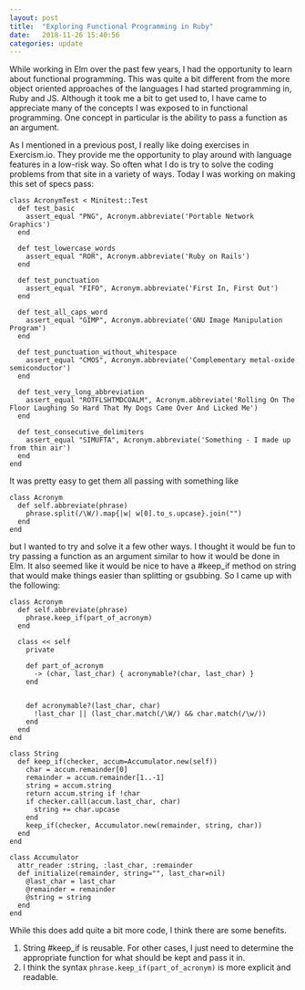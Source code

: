 ```yaml
---
layout: post
title:  "Exploring Functional Programming in Ruby"
date:   2018-11-26 15:40:56
categories: update
---
```


While working in Elm over the past few years, I had the opportunity to learn about functional programming.  This was quite a bit different from the more object oriented approaches of the languages I had started programming in, Ruby and JS. Although it took me a bit to get used to, I have came to appreciate many of the concepts I was exposed to in functional programming.  One concept in particular is the ability to pass a function as an argument.

As I mentioned in a previous post, I really like doing exercises in Exercism.io.  They provide me the opportunity to play around with language features in a low-risk way.  So often what I do is try to solve the coding problems from that site in a variety of ways.  Today I was working on making this set of specs pass:

```
class AcronymTest < Minitest::Test
  def test_basic
    assert_equal "PNG", Acronym.abbreviate('Portable Network Graphics')
  end

  def test_lowercase_words
    assert_equal "ROR", Acronym.abbreviate('Ruby on Rails')
  end

  def test_punctuation
    assert_equal "FIFO", Acronym.abbreviate('First In, First Out')
  end

  def test_all_caps_word
    assert_equal "GIMP", Acronym.abbreviate('GNU Image Manipulation Program')
  end

  def test_punctuation_without_whitespace
    assert_equal "CMOS", Acronym.abbreviate('Complementary metal-oxide semiconductor')
  end

  def test_very_long_abbreviation
    assert_equal "ROTFLSHTMDCOALM", Acronym.abbreviate('Rolling On The Floor Laughing So Hard That My Dogs Came Over And Licked Me')
  end

  def test_consecutive_delimiters
    assert_equal "SIMUFTA", Acronym.abbreviate('Something - I made up from thin air')
  end
end
```

It was pretty easy to get them all passing with something like

```
class Acronym
  def self.abbreviate(phrase)
    phrase.split(/\W/).map{|w| w[0].to_s.upcase}.join("")
  end
end
```


but I wanted to try and solve it a few other ways. I thought it would be fun to try passing a function as an argument similar to how it would be done in Elm.  It also seemed like it would be nice to have a #keep_if method on string that would make things easier than splitting or gsubbing.  So I came up with the following:


```
class Acronym
  def self.abbreviate(phrase)
    phrase.keep_if(part_of_acronym)
  end

  class << self
    private

    def part_of_acronym
      -> (char, last_char) { acronymable?(char, last_char) }
    end


    def acronymable?(last_char, char)
      !last_char || (last_char.match(/\W/) && char.match(/\w/))
    end
  end
end

class String
  def keep_if(checker, accum=Accumulator.new(self))
    char = accum.remainder[0]
    remainder = accum.remainder[1..-1]
    string = accum.string
    return accum.string if !char
    if checker.call(accum.last_char, char)
      string += char.upcase
    end
    keep_if(checker, Accumulator.new(remainder, string, char))
  end
end

class Accumulator
  attr_reader :string, :last_char, :remainder
  def initialize(remainder, string="", last_char=nil)
    @last_char = last_char
    @remainder = remainder
    @string = string
  end
end

```

While this does add quite a bit more code, I think there are some benefits.

1.  String #keep_if is reusable.  For other cases, I just need to determine the appropriate function for what should be kept and pass it in.
2.  I think the syntax ```phrase.keep_if(part_of_acronym)``` is more explicit and readable.



